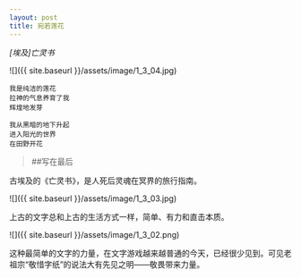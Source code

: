 ```yaml
---
layout: post
title: 宛若莲花
---
```


_[埃及]亡灵书_

![]({{ site.baseurl }}/assets/image/1_3_04.jpg)

~~~
我是纯洁的莲花
拉神的气息养育了我 
辉煌地发芽
~~~


~~~
我从黑暗的地下升起 
进入阳光的世界
在田野开花
~~~


> ##写在最后

古埃及的《亡灵书》，是人死后灵魂在冥界的旅行指南。

![]({{ site.baseurl }}/assets/image/1_3_03.jpg)

上古的文字总和上古的生活方式一样，简单、有力和直击本质。

![]({{ site.baseurl }}/assets/image/1_3_02.png)

这种最简单的文字的力量，在文字游戏越来越普通的今天，已经很少见到。可见老祖宗“敬惜字纸”的说法大有先见之明——敬畏带来力量。
